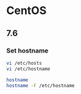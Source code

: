 # CentOS

## 7.6

### Set hostname

```bash
vi /etc/hosts
vi /etc/hostname
```

```bash
hostname
hostname -F /etc/hostname
```
